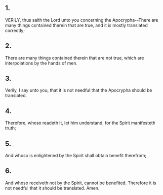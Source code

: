 ## 1.
VERILY, thus saith the Lord unto you concerning the Apocrypha--There are many things contained therein that are true, and it is mostly translated correctly;
## 2.
There are many things contained therein that are not true, which are interpolations by the hands of men.
## 3.
Verily, I say unto you, that it is not needful that the Apocrypha should be translated.
## 4.
Therefore, whoso readeth it, let him understand, for the Spirit manifesteth truth;
## 5.
And whoso is enlightened by the Spirit shall obtain benefit therefrom;
## 6.
And whoso receiveth not by the Spirit, cannot be benefited. Therefore it is not needful that it should be translated. Amen.
